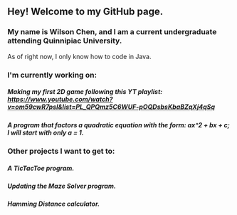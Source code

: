 ## Hey! Welcome to my GitHub page.
### My name is Wilson Chen, and I am a current undergraduate attending Quinnipiac University. 
As of right now, I only know how to code in Java.


### I'm currently working on: 
##### Making my first 2D game following this YT playlist: https://www.youtube.com/watch?v=om59cwR7psI&list=PL_QPQmz5C6WUF-pOQDsbsKbaBZqXj4qSq
##### A program that factors a quadratic equation with the form: ax^2 + bx + c; I will start with only a = 1.

### Other projects I want to get to:
##### A TicTacToe program.
##### Updating the Maze Solver program.
##### Hamming Distance calculator.

<!--
**WilsonC67/WilsonC67** is a ✨ _special_ ✨ repository because its `README.md` (this file) appears on your GitHub profile.

Here are some ideas to get you started:

- 🔭 I’m currently working on ...
- 🌱 I’m currently learning ...
- 👯 I’m looking to collaborate on ...
- 🤔 I’m looking for help with ...
- 💬 Ask me about ...
- 📫 How to reach me: ...
- 😄 Pronouns: ...
- ⚡ Fun fact: ...
-->
